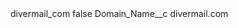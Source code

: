<?xml version="1.0" encoding="UTF-8"?>
<CustomMetadata xmlns="http://soap.sforce.com/2006/04/metadata" xmlns:xsi="http://www.w3.org/2001/XMLSchema-instance" xmlns:xsd="http://www.w3.org/2001/XMLSchema">
    <label>divermail_com</label>
    <protected>false</protected>
    <values>
        <field>Domain_Name__c</field>
        <value xsi:type="xsd:string">divermail.com</value>
    </values>
</CustomMetadata>
